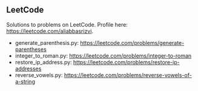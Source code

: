 ## LeetCode

Solutions to problems on LeetCode. Profile here: https://leetcode.com/aliabbasrizvi.

- generate_parenthesis.py: https://leetcode.com/problems/generate-parentheses
- integer_to_roman.py: https://leetcode.com/problems/integer-to-roman
- restore_ip_address.py: https://leetcode.com/problems/restore-ip-addresses
- reverse_vowels.py: https://leetcode.com/problems/reverse-vowels-of-a-string
